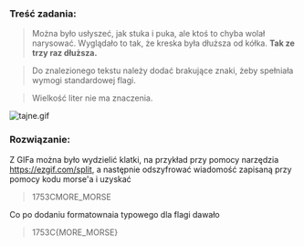 ### Treść zadania:

> Można było usłyszeć, jak stuka i puka, ale ktoś to chyba wolał narysować. Wyglądało to tak, że kreska była dłuższa od kółka. **Tak ze trzy raz dłuższa.**

> Do znalezionego tekstu należy dodać brakujące znaki, żeby spełniała wymogi standardowej flagi.

> Wielkość liter nie ma znaczenia.

![tajne.gif](https://i.imgur.com/O8o7x8v.gif)


### Rozwiązanie:

Z GIFa można było wydzielić klatki, na przykład przy pomocy narzędzia https://ezgif.com/split, a następnie odszyfrować wiadomość zapisaną przy pomocy kodu morse'a i uzyskać

> 1753CMORE_MORSE

Co po dodaniu formatownaia typowego dla flagi dawało

> 1753C{MORE_MORSE}
